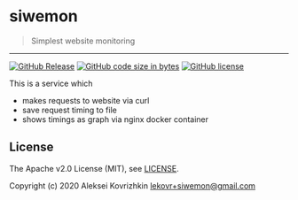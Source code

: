 # siwemon
> Simplest website monitoring

---

 [![GitHub Release][gr1]][gr2]
 [![GitHub code size in bytes][sz]]()
 [![GitHub license][gl1]][gl2]

[gr1]: https://img.shields.io/github/release/LeKovr/siwemon.svg
[gr2]: https://github.com/LeKovr/siwemon/releases
[sz]: https://img.shields.io/github/languages/code-size/LeKovr/siwemon.svg
[gl1]: https://img.shields.io/github/license/LeKovr/siwemon.svg
[gl2]: LICENSE

This is a service which
* makes requests to website via curl
* save request timing to file
* shows timings as graph via nginx docker container

## License

The Apache v2.0 License (MIT), see [LICENSE](LICENSE).

Copyright (c) 2020 Aleksei Kovrizhkin <lekovr+siwemon@gmail.com>

